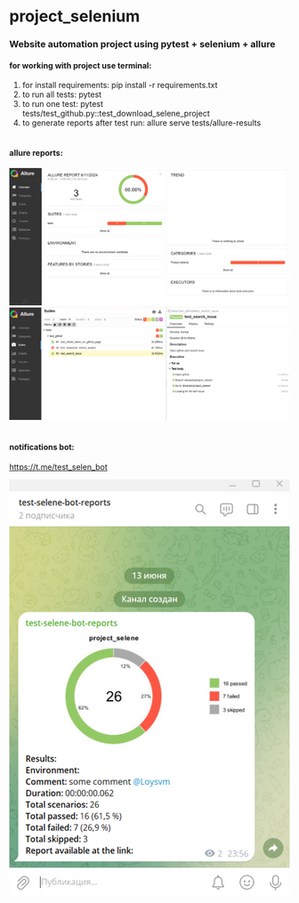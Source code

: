 # project_selenium
### Website automation project using pytest + selenium + allure

#### for working with project use terminal:
1. for install requirements: pip install -r requirements.txt
2. to run all tests: pytest
3. to run one test: pytest tests/test_github.py::test_download_selene_project
4. to generate reports after test run: allure serve tests/allure-results
<br><br>

#### allure reports:
![img_1.png](resources/images/img_1.png)
![img.png](resources/images/img.png)
<br><br>

#### notifications bot:
https://t.me/test_selen_bot

![img_2.png](resources/images/img_2.png)